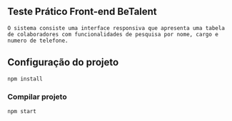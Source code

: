 ## Teste Prático Front-end BeTalent

```
O sistema consiste uma interface responsiva que apresenta uma tabela de colaboradores com funcionalidades de pesquisa por nome, cargo e numero de telefone.
```

## Configuração do projeto

```
npm install
```

### Compilar projeto

```
npm start
```
